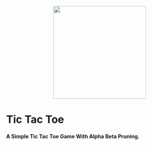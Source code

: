 <p align="center">
  <img width="250" height="250" src="http://uupload.ir/files/dz3b_screen_shot_1398-03-07_at_2.00.18_pm.png">
</p>





# Tic Tac Toe

#### A Simple Tic Tac Toe Game With Alpha Beta Pruning.
